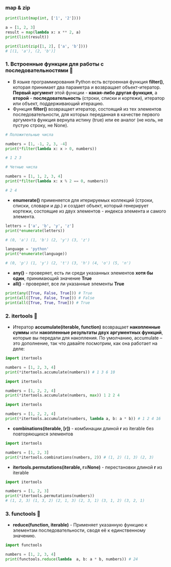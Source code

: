 ### map & zip
```python
print(list(map(int, ['1', '2'])))

a = [1, 2, 3]
result = map(lambda x: x ** 2, a)
print(list(result))
```

```python
print(list(zip([1, 2], ['a', 'b'])))
# [(1, 'a'), (2, 'b')]
```

### 1. Встроенные функции для работы с последовательностями :thought_balloon:

* В языке программирования Python есть встроенная функция __filter()__, которая принимает два параметра и возвращает объект-итератор. __Первый аргумент__ этой функции - __какая-либо другая функция__, а __второй__ - __последовательность__ (строки, списки и кортежи), итератор или объект, поддерживающий итерацию.
* Функция __filter()__ возвращает итератор, состоящий из тех элементов последовательности, для которых переданная в качестве первого аргумента функция вернула истину (true) или ее аналог (не ноль, не пустую строку, не None).

```python
# Положительные числа

numbers = [1, -1, 2, 3, -4]
print(*filter(lambda x: x > 0, numbers))

# 1 2 3
```

```python
# Четные числа

numbers = [1, 1, 2, 3, 4]
print(*filter(lambda x: x % 2 == 0, numbers)) 

# 2 4
```

*  __enumerate()__ применяется для итерируемых коллекций (строки, списки, словари и др.) и создает объект, который генерирует кортежи, состоящие из двух элементов - индекса элемента и самого элемента.

```python
letters = ['a', 'b', 'y', 'z']
print(*enumerate(letters))

# (0, 'a') (1, 'b') (2, 'y') (3, 'z')
```
```python
language = 'python'
print(*enumerate(language))

# (0, 'p') (1, 'y') (2, 't') (3, 'h') (4, 'o') (5, 'n')
```
* __any()__ - проверяет, есть ли среди указанных элементов __хотя бы один__, принимающий значение __True__
* __all()__ - проверяет, все ли указанные элементы __True__

```python
print(any([True, False, True])) # True
print(all([True, False, True])) # False
print(all([True, True, True])) # True
```

### 2. itertools :thought_balloon:

* Итератор __accumulate(iterable, function)__ возвращает __накопленные суммы__ или __накопленные результаты двух аргументных функций__, которые вы передали для накопления. По умолчанию, accumulate – это дополнение, так что давайте посмотрим, как она работает на деле:
```python
import itertools

numbers = [1, 2, 3, 4]
print(*itertools.accumulate(numbers)) # 1 3 6 10
```

```python
import itertools

numbers = [1, 2, 2, 4]
print(*itertools.accumulate(numbers, max)) 1 2 2 4
```

```python
import itertools

numbers = [1, 2, 2, 4]
print(*itertools.accumulate(numbers, lambda a, b: a * b)) # 1 2 4 16
```

* __combinations(iterable, [r])__ - комбинации длиной __r__ из iterable без повторяющихся элементов

```python
import itertools

numbers = [1, 2, 3]
print(*itertools.combinations(numbers, 2)) # (1, 2) (1, 3) (2, 3)
```

* __itertools.permutations(iterable, r=None)__ - перестановки длиной __r__ из iterable

```python
import itertools

numbers = [1, 2, 3]
print(*itertools.permutations(numbers)) 
# (1, 2, 3) (1, 3, 2) (2, 1, 3) (2, 3, 1) (3, 1, 2) (3, 2, 1)
```

### 3. functools :thought_balloon:

* __reduce(function, iterable)__ - Применяет указанную функцию к элементам последовательности, сводя её к единственному значению.
```python
import functools

numbers = [1, 2, 3, 4]
print(functools.reduce(lambda  a, b: a * b, numbers)) # 24
```
